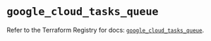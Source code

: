 # `google_cloud_tasks_queue`

Refer to the Terraform Registry for docs: [`google_cloud_tasks_queue`](https://registry.terraform.io/providers/hashicorp/google/6.2.0/docs/resources/cloud_tasks_queue).
